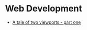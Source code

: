 # Web Development

- [A tale of two viewports - part one](https://www.quirksmode.org/mobile/viewports.html)
